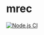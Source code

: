 # mrec

[![Node.js CI](https://github.com/ani-social/mrec/actions/workflows/node.js.yml/badge.svg)](https://github.com/ani-social/mrec/actions/workflows/node.js.yml)
